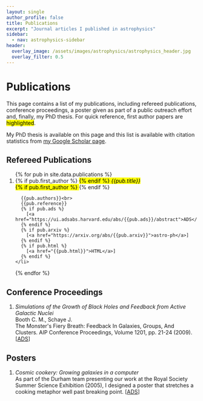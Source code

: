 ```yaml
---
layout: single
author_profile: false
title: Publications
excerpt: "Journal articles I published in astrophysics"
sidebar:
  - nav: astrophysics-sidebar
header:
  overlay_image: /assets/images/astrophysics/astrophysics_header.jpg
  overlay_filter: 0.5
---
```


# Publications

This page contains a list of my publications, including refereed publications, conference proceedings, a poster given as part of a public outreach effort and, finally, my PhD thesis.  For quick reference, first author papers are <mark class="highlight">highlighted</mark>.

<!-- No idea whay but the Google Scholar page 403s when htmlproofer tries to go there -->
My PhD thesis is available on this page and this list is available with citation statistics from <a href="https://scholar.google.com/citations?user=6FNQpXEAAAAJ" data-proofer-ignore>my Google Scholar page</a>.

## Refereed Publications

<ol reversed>
  {% for pub in site.data.publications %}
    <li>
      {% if pub.first_author %}
        <mark class="highlight">
      {% endif %}
      <em>{{pub.title}}</em><br>
      {% if pub.first_author %}
        </mark>
      {% endif %}

      {{pub.authors}}<br>
      {{pub.reference}}
      {% if pub.ads %}
        [<a href="https://ui.adsabs.harvard.edu/abs/{{pub.ads}}/abstract">ADS</a>]
      {% endif %}
      {% if pub.arxiv %}
        [<a href="https://arxiv.org/abs/{{pub.arxiv}}">astro-ph</a>]
      {% endif %}
      {% if pub.html %}
        [<a href="{{pub.html}}">HTML</a>]
      {% endif %}
    </li>
  {% endfor %}
</ol>

## Conference Proceedings

<ol>
  <li>
    <em>Simulations of the Growth of Black Holes and Feedback from Active Galactic Nuclei</em><br />
    Booth C. M., Schaye J.<br />
    The Monster's Fiery Breath: Feedback In Galaxies, Groups, And Clusters. AIP Conference Proceedings, Volume 1201, pp. 21-24 (2009).
    [<a href="https://adsabs.harvard.edu/abs/2009AIPC.1201...21B">ADS</a>]
  </li>
</ol>

## Posters

<ol>
  <li>
    <em>Cosmic cookery: Growing galaxies in a computer</em><br />
    As part of the Durham team presenting our work at the Royal Society Summer Science Exhibition (2005), I designed a poster that stretches a cooking metaphor well past breaking point. [<a href="/astrophysics/rs05poster.pdf">ADS</a>]
  </li>
</ol>
